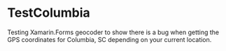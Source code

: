 # TestColumbia
Testing Xamarin.Forms geocoder to show there is a bug when getting the GPS coordinates for Columbia, SC depending on your current location.
